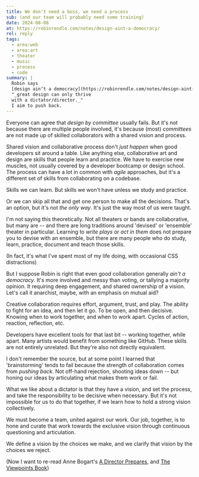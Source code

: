 ```yaml
---
title: We don't need a boss, we need a process
sub: (and our team will probably need some training)
date: 2024-08-08
at: https://robinrendle.com/notes/design-aint-a-democracy/
rel: reply
tags:
  - area:web
  - area:art
  - theater
  - music
  - process
  - code
summary: |
  Robin says
  [design ain’t a democracy](https://robinrendle.com/notes/design-aint-a-democracy/).
  "_great design can only thrive
  with a dictator/director._"
  I aim to push back.
---
```


Everyone can agree that
_design by committee_ usually fails.
But it's not because
there are multiple people involved,
it's because (most) _committees_
are not made up of skilled collaborators
with a shared vision and process.

Shared vision and collaborative process
don't _just happen_
when good developers sit around a table.
Like anything else,
collaborative art and design
are skills that people learn and practice.
We have to exercise new muscles,
not usually covered by
a developer bootcamp
or design school.
The process can have a lot in common
with _agile_ approaches,
but it's a different set of skills
from collaborating on a codebase.

Skills we can learn.
But skills we won't have
unless we study and practice.

Or we can skip all that
and get one person to make all the decisions.
That's an option,
but it's not _the only way_.
It's just the way most of us were taught.

I'm not saying this theoretically.
Not all theaters or bands
are collaborative, but many are --
and there are long traditions
around 'devised' or 'ensemble' theater in particular.
Learning to _write plays_ or _act in them_
does not prepare you to devise with an ensemble,
but there are many people who do
study, learn, practice, document and teach those skills.

(In fact, it's what I've spent most of my life doing,
with occasional CSS distractions)

But I suppose Robin is right that
even good collaboration
generally _ain't a democracy_.
It's more involved and messy than voting,
or tallying a majority opinion.
It requiring deep engagement,
and shared ownership of a vision.
Let's call it anarchist, maybe,
with an emphasis on mutual aid?

Creative collaboration
requires effort, argument, trust, and play.
The ability to fight for an idea,
and then let it go.
To be open, and then decisive.
Knowing when to work together,
and when to work apart.
Cycles of action, reaction, reflection, etc.

Developers have excellent tools for that last bit --
working together, while apart.
Many artists would benefit from something like GitHub.
These skills are not entirely unrelated.
But they're also not directly equivalent.

I don't remember the source,
but at some point I learned
that 'brainstorming' tends to fail
because the strength of collaboration
comes from _pushing back_.
Not off-hand rejection,
shooting ideas down --
but honing our ideas
by articulating what makes them work or fail.

What we like about a dictator
is that they have a vision,
and set the process,
and take the responsibility
to be decisive when necessary.
But it's not impossible for us to do that together,
if we learn how to hold a strong vision collectively.

We must become a team,
united against our work.
Our job, together,
is to hone and curate that work
towards the exclusive vision
through continuous questioning and articulation.

We define a vision by the choices we make,
and we clarify that vision by the choices we reject.

(Now I want to re-read Anne Bogart's
[A Director Prepares](https://bookshop.org/p/books/a-director-prepares-seven-essays-on-art-and-theatre-anne-bogart/21516283?ean=9780415238328),
and
[The Viewpoints Book](https://bookshop.org/p/books/the-viewpoints-book-a-practical-guide-to-viewpoints-and-composition-anne-bogart/10486980?ean=9781559362412))

